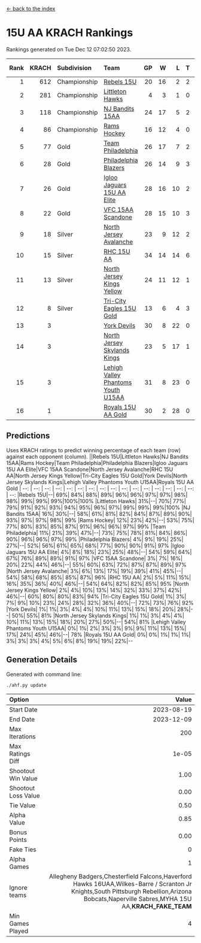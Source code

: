 [<- back to the index](readme.md)
# 15U AA KRACH Rankings
Rankings generated on Tue Dec 12 07:02:50 2023.

Rank|KRACH|Subdivision|Team|GP|W|L|T|OTW|OTL|SoS|Exp Wins|Win Diff
---:|---:|:---|:---|---:|---:|---:|---:|---:|---:|---:|---:|---:
1|612|Championship|[Rebels 15U](https://gamesheetstats.com/seasons/3659/teams/140654/schedule)|20|16|2|2|0|1|450|17.8|-0.0
2|281|Championship|[Littleton Hawks](https://gamesheetstats.com/seasons/3659/teams/177078/schedule)|4|3|1|0|0|0|154|3.8|-0.0
3|118|Championship|[NJ Bandits 15AA](https://gamesheetstats.com/seasons/3659/teams/140648/schedule)|24|17|5|2|0|1|98|18.9|0.0
4|86|Championship|[Rams Hockey](https://gamesheetstats.com/seasons/3659/teams/140653/schedule)|16|12|4|0|2|2|283|12.9|0.0
5|77|Gold|[Team Philadelphia](https://gamesheetstats.com/seasons/3659/teams/140657/schedule)|26|17|7|2|1|0|104|18.9|0.0
6|28|Gold|[Philadelphia Blazers](https://gamesheetstats.com/seasons/3659/teams/140652/schedule)|26|14|9|3|4|1|30|16.4|0.0
7|26|Gold|[Igloo Jaguars 15U AA Elite](https://gamesheetstats.com/seasons/3659/teams/140645/schedule)|28|16|10|2|1|2|27|17.9|0.0
8|22|Gold|[VFC 15AA Scandone](https://gamesheetstats.com/seasons/3659/teams/140659/schedule)|28|15|10|3|2|2|194|17.4|0.0
9|18|Silver|[North Jersey Avalanche](https://gamesheetstats.com/seasons/3659/teams/140649/schedule)|23|9|12|2|2|1|230|10.9|0.0
10|15|Silver|[RHC 15U AA](https://gamesheetstats.com/seasons/3659/teams/140655/schedule)|34|14|14|6|0|4|32|17.9|0.0
11|13|Silver|[North Jersey Kings Yellow](https://gamesheetstats.com/seasons/3659/teams/140650/schedule)|24|11|12|1|1|0|51|12.4|0.0
12|8|Silver|[Tri-City Eagles 15U Gold](https://gamesheetstats.com/seasons/3659/teams/140658/schedule)|13|6|4|3|0|0|10|8.4|0.0
13|3||[York Devils](https://gamesheetstats.com/seasons/3659/teams/140660/schedule)|30|8|22|0|2|2|42|8.9|0.0
14|3||[North Jersey Skylands Kings](https://gamesheetstats.com/seasons/3659/teams/140651/schedule)|23|5|17|1|0|1|98|6.4|0.0
15|3||[Lehigh Valley Phantoms Youth U15AA](https://gamesheetstats.com/seasons/3659/teams/140646/schedule)|31|8|23|0|0|1|19|8.9|0.0
16|1||[Royals 15U AA Gold](https://gamesheetstats.com/seasons/3659/teams/140656/schedule)|30|2|28|0|2|0|26|2.9|0.0

## Predictions
Uses KRACH ratings to predict winning percentage of each team (row) against each opponent (column).
||Rebels 15U|Littleton Hawks|NJ Bandits 15AA|Rams Hockey|Team Philadelphia|Philadelphia Blazers|Igloo Jaguars 15U AA Elite|VFC 15AA Scandone|North Jersey Avalanche|RHC 15U AA|North Jersey Kings Yellow|Tri-City Eagles 15U Gold|York Devils|North Jersey Skylands Kings|Lehigh Valley Phantoms Youth U15AA|Royals 15U AA Gold
| --: | --: | --: | --: | --: | --: | --: | --: | --: | --: | --: | --: | --: | --: | --: | --: | --: 
|Rebels 15U|--| 69%| 84%| 88%| 89%| 96%| 96%| 97%| 97%| 98%| 98%| 99%| 99%| 99%|100%|100%
|Littleton Hawks| 31%|--| 70%| 77%| 79%| 91%| 92%| 93%| 94%| 95%| 96%| 97%| 99%| 99%| 99%|100%
|NJ Bandits 15AA| 16%| 30%|--| 58%| 61%| 81%| 82%| 84%| 87%| 89%| 90%| 93%| 97%| 97%| 98%| 99%
|Rams Hockey| 12%| 23%| 42%|--| 53%| 75%| 77%| 80%| 83%| 85%| 87%| 91%| 96%| 96%| 97%| 99%
|Team Philadelphia| 11%| 21%| 39%| 47%|--| 73%| 75%| 78%| 81%| 84%| 86%| 90%| 96%| 96%| 97%| 99%
|Philadelphia Blazers|  4%|  9%| 19%| 25%| 27%|--| 52%| 56%| 61%| 65%| 68%| 77%| 90%| 90%| 91%| 97%
|Igloo Jaguars 15U AA Elite|  4%|  8%| 18%| 23%| 25%| 48%|--| 54%| 59%| 64%| 67%| 76%| 89%| 89%| 91%| 97%
|VFC 15AA Scandone|  3%|  7%| 16%| 20%| 22%| 44%| 46%|--| 55%| 60%| 63%| 72%| 87%| 87%| 89%| 97%
|North Jersey Avalanche|  3%|  6%| 13%| 17%| 19%| 39%| 41%| 45%|--| 54%| 58%| 68%| 85%| 85%| 87%| 96%
|RHC 15U AA|  2%|  5%| 11%| 15%| 16%| 35%| 36%| 40%| 46%|--| 54%| 64%| 82%| 82%| 85%| 95%
|North Jersey Kings Yellow|  2%|  4%| 10%| 13%| 14%| 32%| 33%| 37%| 42%| 46%|--| 60%| 80%| 80%| 83%| 94%
|Tri-City Eagles 15U Gold|  1%|  3%|  7%|  9%| 10%| 23%| 24%| 28%| 32%| 36%| 40%|--| 72%| 73%| 76%| 92%
|York Devils|  1%|  1%|  3%|  4%|  4%| 10%| 11%| 13%| 15%| 18%| 20%| 28%|--| 50%| 55%| 81%
|North Jersey Skylands Kings|  1%|  1%|  3%|  4%|  4%| 10%| 11%| 13%| 15%| 18%| 20%| 27%| 50%|--| 54%| 81%
|Lehigh Valley Phantoms Youth U15AA|  0%|  1%|  2%|  3%|  3%|  9%|  9%| 11%| 13%| 15%| 17%| 24%| 45%| 46%|--| 78%
|Royals 15U AA Gold|  0%|  0%|  1%|  1%|  1%|  3%|  3%|  3%|  4%|  5%|  6%|  8%| 19%| 19%| 22%|--

## Generation Details

Generated with command line:
```
./ahf.py update
```

| Option | Value |
| :----- | ----: |
| Start Date | 2023-08-19 |
| End Date | 2023-12-09 |
| Max Iterations | 200 |
| Max Ratings Diff | 1e-05 |
| Shootout Win Value | 1.00 |
| Shootout Loss Value | 0.00 |
| Tie Value | 0.50 |
| Alpha Value | 0.85 |
| Bonus Points | 0.00 |
| Fake Ties | 0 |
| Alpha Games | 1 |
| Ignore teams | Allegheny Badgers,Chesterfield Falcons,Haverford Hawks 16UAA,Wilkes-Barre / Scranton Jr Knights,South Pittsburgh Rebellion,Arizona Bobcats,Naperville Sabres,MYHA 15U AA,__KRACH_FAKE_TEAM__ |
| Min Games Played | 4 |

